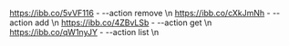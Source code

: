 https://ibb.co/5vVF116 - --action remove \n
https://ibb.co/cXkJmNh - --action add \n
https://ibb.co/4ZBvLSb - --action get \n 
https://ibb.co/qW1nyJY - --action list \n